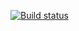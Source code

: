 [![Build status](https://ci.appveyor.com/api/projects/status/2fv4oakjtu2pxo0q?svg=true)](https://ci.appveyor.com/project/VorobevDenis95/ajs-for-in)
